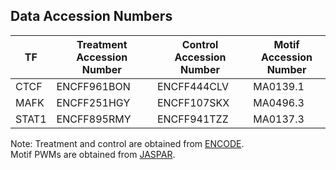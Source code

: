 ## Data Accession Numbers


| TF    | Treatment Accession Number | Control Accession Number | Motif Accession Number |
|-------|----------------------------|--------------------------|------------------------|
| CTCF  |         ENCFF961BON        |        ENCFF444CLV       |        MA0139.1        |
| MAFK  |         ENCFF251HGY        |        ENCFF107SKX       |        MA0496.3        |
| STAT1 |         ENCFF895RMY        |        ENCFF941TZZ       |        MA0137.3        |

Note: Treatment and control are obtained from [ENCODE](https://www.encodeproject.org/).   
Motif PWMs are obtained from [JASPAR](http://jaspar.genereg.net/).
